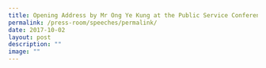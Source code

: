 ```yaml
---
title: Opening Address by Mr Ong Ye Kung at the Public Service Conference 2017
permalink: /press-room/speeches/permalink/
date: 2017-10-02
layout: post
description: ""
image: ""
---
```


